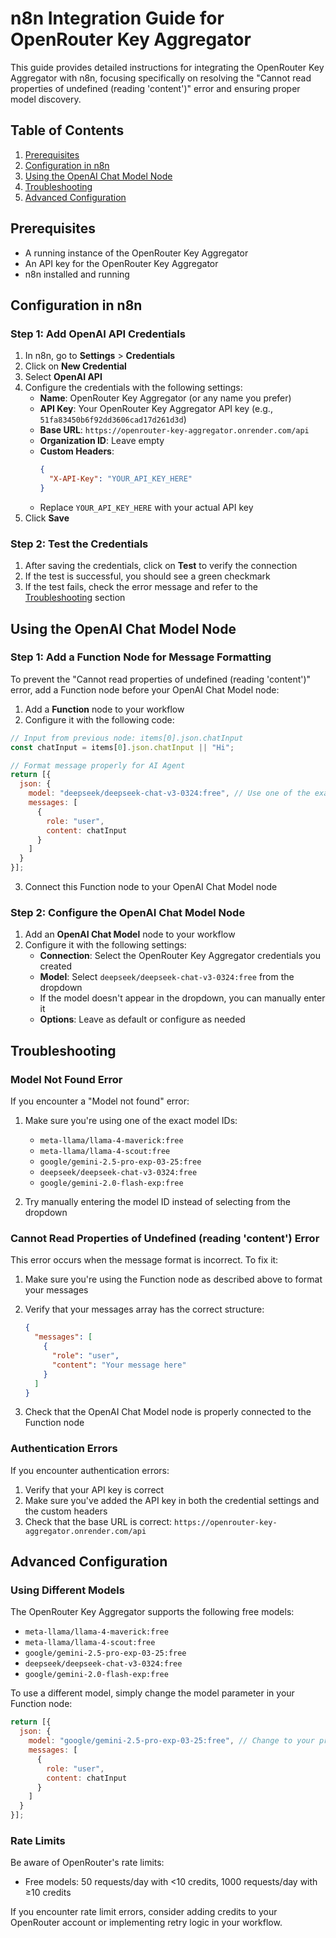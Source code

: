 # n8n Integration Guide for OpenRouter Key Aggregator

This guide provides detailed instructions for integrating the OpenRouter Key Aggregator with n8n, focusing specifically on resolving the "Cannot read properties of undefined (reading 'content')" error and ensuring proper model discovery.

## Table of Contents

1. [Prerequisites](#prerequisites)
2. [Configuration in n8n](#configuration-in-n8n)
3. [Using the OpenAI Chat Model Node](#using-the-openai-chat-model-node)
4. [Troubleshooting](#troubleshooting)
5. [Advanced Configuration](#advanced-configuration)

## Prerequisites

- A running instance of the OpenRouter Key Aggregator
- An API key for the OpenRouter Key Aggregator
- n8n installed and running

## Configuration in n8n

### Step 1: Add OpenAI API Credentials

1. In n8n, go to **Settings** > **Credentials**
2. Click on **New Credential**
3. Select **OpenAI API**
4. Configure the credentials with the following settings:
   - **Name**: OpenRouter Key Aggregator (or any name you prefer)
   - **API Key**: Your OpenRouter Key Aggregator API key (e.g., `51fa83450b6f92dd3606cad17d261d3d`)
   - **Base URL**: `https://openrouter-key-aggregator.onrender.com/api`
   - **Organization ID**: Leave empty
   - **Custom Headers**:
     ```json
     {
       "X-API-Key": "YOUR_API_KEY_HERE"
     }
     ```
   - Replace `YOUR_API_KEY_HERE` with your actual API key
5. Click **Save**

### Step 2: Test the Credentials

1. After saving the credentials, click on **Test** to verify the connection
2. If the test is successful, you should see a green checkmark
3. If the test fails, check the error message and refer to the [Troubleshooting](#troubleshooting) section

## Using the OpenAI Chat Model Node

### Step 1: Add a Function Node for Message Formatting

To prevent the "Cannot read properties of undefined (reading 'content')" error, add a Function node before your OpenAI Chat Model node:

1. Add a **Function** node to your workflow
2. Configure it with the following code:

```javascript
// Input from previous node: items[0].json.chatInput
const chatInput = items[0].json.chatInput || "Hi";

// Format message properly for AI Agent
return [{
  json: {
    model: "deepseek/deepseek-chat-v3-0324:free", // Use one of the exact free model IDs
    messages: [
      {
        role: "user",
        content: chatInput
      }
    ]
  }
}];
```

3. Connect this Function node to your OpenAI Chat Model node

### Step 2: Configure the OpenAI Chat Model Node

1. Add an **OpenAI Chat Model** node to your workflow
2. Configure it with the following settings:
   - **Connection**: Select the OpenRouter Key Aggregator credentials you created
   - **Model**: Select `deepseek/deepseek-chat-v3-0324:free` from the dropdown
   - If the model doesn't appear in the dropdown, you can manually enter it
   - **Options**: Leave as default or configure as needed

## Troubleshooting

### Model Not Found Error

If you encounter a "Model not found" error:

1. Make sure you're using one of the exact model IDs:
   - `meta-llama/llama-4-maverick:free`
   - `meta-llama/llama-4-scout:free`
   - `google/gemini-2.5-pro-exp-03-25:free`
   - `deepseek/deepseek-chat-v3-0324:free`
   - `google/gemini-2.0-flash-exp:free`

2. Try manually entering the model ID instead of selecting from the dropdown

### Cannot Read Properties of Undefined (reading 'content') Error

This error occurs when the message format is incorrect. To fix it:

1. Make sure you're using the Function node as described above to format your messages
2. Verify that your messages array has the correct structure:
   ```json
   {
     "messages": [
       {
         "role": "user",
         "content": "Your message here"
       }
     ]
   }
   ```

3. Check that the OpenAI Chat Model node is properly connected to the Function node

### Authentication Errors

If you encounter authentication errors:

1. Verify that your API key is correct
2. Make sure you've added the API key in both the credential settings and the custom headers
3. Check that the base URL is correct: `https://openrouter-key-aggregator.onrender.com/api`

## Advanced Configuration

### Using Different Models

The OpenRouter Key Aggregator supports the following free models:

- `meta-llama/llama-4-maverick:free`
- `meta-llama/llama-4-scout:free`
- `google/gemini-2.5-pro-exp-03-25:free`
- `deepseek/deepseek-chat-v3-0324:free`
- `google/gemini-2.0-flash-exp:free`

To use a different model, simply change the model parameter in your Function node:

```javascript
return [{
  json: {
    model: "google/gemini-2.5-pro-exp-03-25:free", // Change to your preferred model
    messages: [
      {
        role: "user",
        content: chatInput
      }
    ]
  }
}];
```

### Rate Limits

Be aware of OpenRouter's rate limits:
- Free models: 50 requests/day with <10 credits, 1000 requests/day with ≥10 credits

If you encounter rate limit errors, consider adding credits to your OpenRouter account or implementing retry logic in your workflow.
